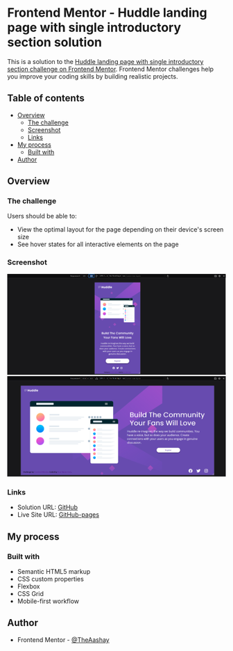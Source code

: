 # Frontend Mentor - Huddle landing page with single introductory section solution

This is a solution to the [Huddle landing page with single introductory section challenge on Frontend Mentor](https://www.frontendmentor.io/challenges/huddle-landing-page-with-a-single-introductory-section-B_2Wvxgi0). Frontend Mentor challenges help you improve your coding skills by building realistic projects. 

## Table of contents

- [Overview](#overview)
  - [The challenge](#the-challenge)
  - [Screenshot](#screenshot)
  - [Links](#links)
- [My process](#my-process)
  - [Built with](#built-with)
- [Author](#author)


## Overview

### The challenge

Users should be able to:

- View the optimal layout for the page depending on their device's screen size
- See hover states for all interactive elements on the page

### Screenshot

![Mobile-screenshot](images/screenshot-mobile.png)
![Desktop-screenshot](images/screenshot-desktop.png)

### Links

- Solution URL: [GitHub](https://github.com/TheAashay/huddle-landing-page-with-a-single-introductory-section)
- Live Site URL: [GitHub-pages](https://theaashay.github.io/huddle-landing-page-with-a-single-introductory-section/)

## My process

### Built with

- Semantic HTML5 markup
- CSS custom properties
- Flexbox
- CSS Grid
- Mobile-first workflow

## Author

- Frontend Mentor - [@TheAashay](https://www.frontendmentor.io/profile/TheAashay)
